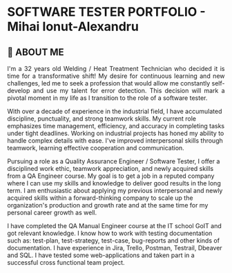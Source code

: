 # SOFTWARE TESTER PORTFOLIO - Mihai Ionut-Alexandru

## <a name="aboutme">:mag_right: ABOUT ME</a>

<p align="justify">I'm a 32 years old Welding / Heat Treatment Technician who decided it is time for a transformative shift! My desire for continuous learning and new challenges, led me to seek a profession that would allow me constantly self-develop and use my talent for error detection. This decision will mark a pivotal moment in my life as I transition to the role of a software tester.

With over a decade of experience in the industrial field, I have accumulated discipline, punctuality, and strong teamwork skills. My current role emphasizes time management, efficiency, and accuracy in completing tasks under tight deadlines. Working on industrial projects has honed my ability to handle complex details with ease. I've improved interpersonal skills through teamwork, learning effective cooperation and communication.

Pursuing a role as a Quality Assurance Engineer / Software Tester, I offer a disciplined work ethic, teamwork appreciation, and newly acquired skills from a QA Engineer course. My goal is to get a job in a reputed company where I can use my skills and knowledge to deliver good results in the long term. I am enthusiastic about applying my previous interpersonal and newly acquired skills within a forward-thinking company to scale up the organization's production and growth rate and at the same time for my personal career growth as well.

I have completed the QA Manual Engineer course at the IT school GoIT and got relevant knowledge. I know how to work with testing documentation such as: test-plan, test-strategy, test-case, bug-reports and other kinds of documentation. I have experience in Jira, Trello, Postman, Testrail, Dbeaver and SQL. I have tested some web-applications and taken part in a successful cross functional team project.</p>

